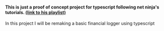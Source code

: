 #### This is just a proof of concept project for typescript following net ninja's tutorials. [(link to his playlist)](https://www.youtube.com/playlist?list=PL4cUxeGkcC9gUgr39Q_yD6v-bSyMwKPUI)

In this project I will be remaking a basic financial logger using typescript
